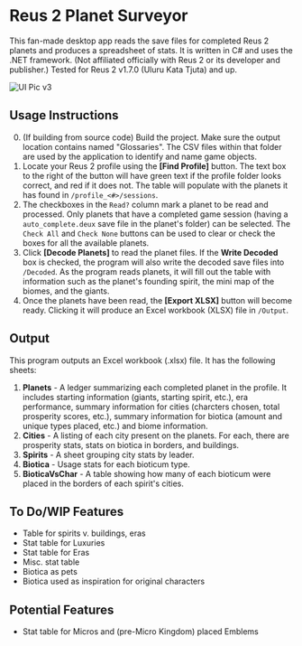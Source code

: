 # Reus 2 Planet Surveyor
This fan-made desktop app reads the save files for completed Reus 2 planets and produces a spreadsheet of stats. It is written in C# and uses the .NET framework.
(Not affiliated officially with Reus 2 or its developer and publisher.) Tested for Reus 2 v1.7.0 (Uluru Kata Tjuta) and up.

![UI Pic v3](https://github.com/user-attachments/assets/50b12e7c-2fac-4db8-b55a-aaf8e7417e6d)
## Usage Instructions
0. (If building from source code) Build the project. Make sure the output location contains named "Glossaries". The CSV files within that folder are used by the application to identify and name game objects.
1. Locate your Reus 2 profile using the **\[Find Profile\]** button. The text box to the right of the button will have green text if the profile folder looks correct, and red if it does not. The table will populate with the planets it has found in `/profile_<#>/sessions`.
2. The checkboxes in the `Read?` column mark a planet to be read and processed. Only planets that have a completed game session (having a `auto_complete.deux` save file in the planet's folder) can be selected. The `Check All` and `Check None` buttons can be used to clear or check the boxes for all the available planets.
3. Click **\[Decode Planets\]** to read the planet files. If the **Write Decoded** box is checked, the program will also write the decoded save files into `/Decoded`. As the program reads planets, it will fill out the table with information such as the planet's founding spirit, the mini map of the biomes, and the giants.
4. Once the planets have been read, the **\[Export XLSX\]** button will become ready. Clicking it will produce an Excel workbook (XLSX) file in `/Output`.
## Output
This program outputs an Excel workbook (.xlsx) file. It has the following sheets:
1. **Planets** - A ledger summarizing each completed planet in the profile. It includes starting information (giants, starting spirit, etc.), era performance, summary information for cities (charcters chosen, total prosperity scores, etc.), summary information for biotica (amount and unique types placed, etc.) and biome information.
2. **Cities** - A listing of each city present on the planets. For each, there are prosperity stats, stats on biotica in borders, and buildings.
3. **Spirits** - A sheet grouping city stats by leader.
4. **Biotica** - Usage stats for each bioticum type.
5. **BioticaVsChar** - A table showing how many of each bioticum were placed in the borders of each spirit's cities. 
## To Do/WIP Features
* Table for spirits v. buildings, eras
* Stat table for Luxuries
* Stat table for Eras
* Misc. stat table
 * Biotica as pets
 * Biotica used as inspiration for original characters
## Potential Features
* Stat table for Micros and (pre-Micro Kingdom) placed Emblems
